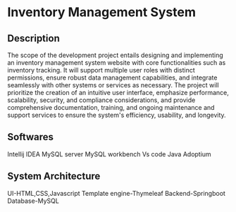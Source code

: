 # Inventory Management System

## Description
   The scope of the development project entails designing and implementing an inventory management system website with core functionalities such as inventory tracking. It will support multiple user roles with distinct permissions, ensure robust data management capabilities, and integrate seamlessly with other systems or services as necessary. The project will prioritize the creation of an intuitive user interface, emphasize performance, scalability, security, and compliance considerations, and provide comprehensive documentation, training, and ongoing maintenance and support services to ensure the system's efficiency, usability, and longevity.

## Softwares
Intellij IDEA
MySQL server
MySQL workbench
Vs code
Java Adoptium

## System Architecture
UI-HTML,CSS,Javascript
Template engine-Thymeleaf
Backend-Springboot
Database-MySQL


 
